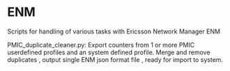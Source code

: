 # ENM
Scripts for handling of various tasks with Ericsson Network Manager ENM


PMIC_duplicate_cleaner.py:
Export counters from 1 or more PMIC userdefined profiles and an system defined profile.
Merge and remove duplicates , output single ENM json format file , ready for import to system.
